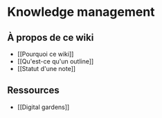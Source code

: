 # Knowledge management

## À propos de ce wiki

- [[Pourquoi ce wiki]]
- [[Qu'est-ce qu'un outline]]
- [[Statut d'une note]]

## Ressources

- [[Digital gardens]]
